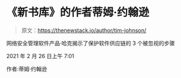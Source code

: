 # 《新书库》的作者蒂姆·约翰逊

> 原文：<https://thenewstack.io/author/tim-johnson/>

网络安全管理软件产品·哈克揭示了保护软件供应链的 3 个被忽视的步骤

2021 年 2 月 26 日上午 7:01

作者:蒂姆·约翰逊